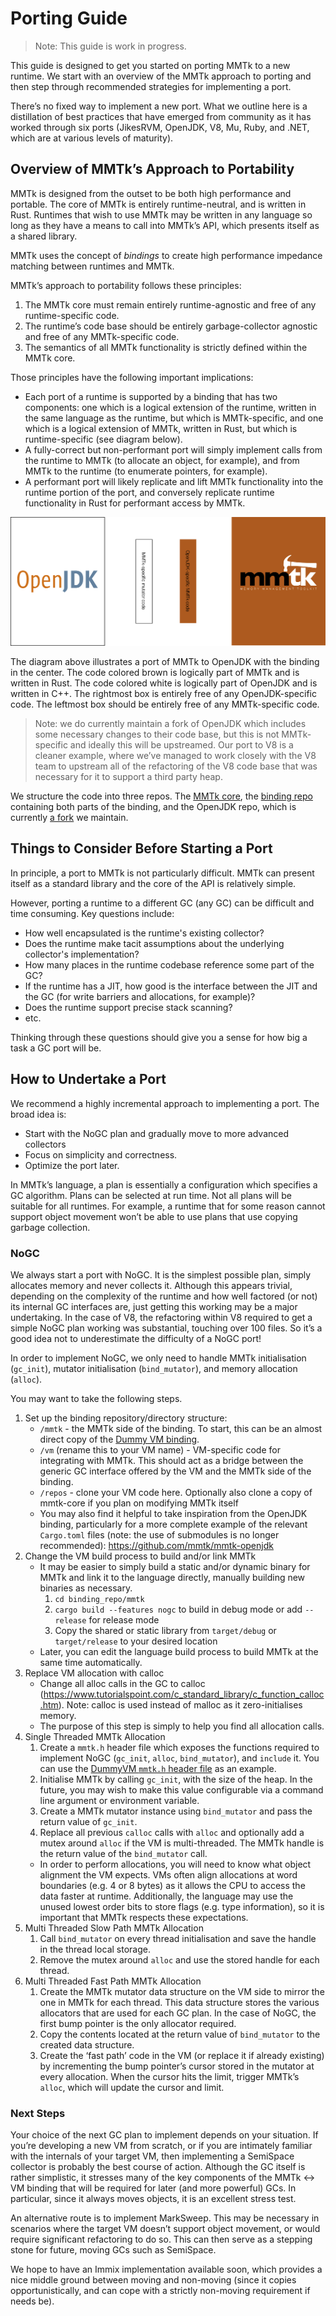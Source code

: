 # Porting Guide
> Note: This guide is work in progress.

This guide is designed to get you started on porting MMTk to a new runtime. We start with an overview of the MMTk approach to porting and then step through recommended strategies for implementing a port.

There’s no fixed way to implement a new port.   What we outline here is a distillation of best practices that have emerged from community as it has worked through six ports (JikesRVM, OpenJDK, V8, Mu, Ruby, and .NET, which are at various levels of maturity).

## Overview of MMTk’s Approach to Portability

MMTk is designed from the outset to be both high performance and portable.  The core of MMTk is entirely runtime-neutral, and is written in Rust.   Runtimes that wish to use MMTk may be written in any language so long as they have a means to call into MMTk’s API, which presents itself as a shared library.  

MMTk uses the concept of *bindings* to create high performance impedance matching between runtimes and MMTk.

MMTk’s approach to portability follows these principles:
 1. The MMTk core must remain entirely runtime-agnostic and free of any runtime-specific code.
 2. The runtime’s code base should be entirely garbage-collector agnostic and free of any MMTk-specific code.
 3. The semantics of all MMTk functionality is strictly defined within the MMTk core.

Those principles have the following important implications:
 - Each port of a runtime is supported by a binding that has two components: one which is a logical extension of the runtime, written in the same language as the runtime, but which is MMTk-specific, and one which is a logical extension of MMTk, written in Rust, but which is runtime-specific (see diagram below).
 - A fully-correct but non-performant port will simply implement calls from the runtime to MMTk (to allocate an object, for example), and from MMTk to the runtime (to enumerate pointers, for example).
 - A performant port will likely replicate and lift MMTk functionality into the runtime portion of the port, and conversely replicate runtime functionality in Rust for performant access by MMTk.

![A diagram with four boxes, left to right: OpenJDK, MMTk-specific mutator code, OpenJDK-specific MMTk code, MMTk](bindings.png)

The diagram above illustrates a port of MMTk to OpenJDK with the binding in the center.    The code colored brown is logically part of MMTk and is written in Rust.   The code colored white is logically part of OpenJDK and is written in C++.   The rightmost box is entirely free of any OpenJDK-specific code.   The leftmost box should be entirely free of any MMTk-specific code.

> Note: we do currently maintain a fork of OpenJDK which includes some necessary changes to their code base, but this is not MMTk-specific and ideally this will be upstreamed.  Our port to V8 is a cleaner example, where we’ve managed to work closely with the V8 team to upstream all of the refactoring of the V8 code base that was necessary for it to support a third party heap.

We structure the code into three repos.  The [MMTk core](https://github.com/mmtk/mmtk-core), the [binding repo](https://github.com/mmtk/mmtk-openjdk) containing both parts of the binding, and the OpenJDK repo, which is currently [a fork](https://github.com/mmtk/openjdk) we maintain.


## Things to Consider Before Starting a Port

In principle, a port to MMTk is not particularly difficult. MMTk can present itself as a standard library and the core of the API is relatively simple.

However, porting a runtime to a different GC (any GC) can be difficult and time consuming. Key questions include: 
 - How well encapsulated is the runtime's existing collector? 
 - Does the runtime make tacit assumptions about the underlying collector's implementation?
 - How many places in the runtime codebase reference some part of the GC?
 - If the runtime has a JIT, how good is the interface between the JIT and the GC (for write barriers and allocations, for example)?
 - Does the runtime support precise stack scanning? 
 - etc.

Thinking through these questions should give you a sense for how big a task a GC port will be.


## How to Undertake a Port
We recommend a highly incremental approach to implementing a port.   The broad idea is:
 - Start with the NoGC plan and gradually move to more advanced collectors
 - Focus on simplicity and correctness.
 - Optimize the port later.

In MMTk’s language, a plan is essentially a configuration which specifies a GC algorithm.   Plans can be selected at run time.   Not all plans will be suitable for all runtimes.   For example, a runtime that for some reason cannot support object movement won’t be able to use plans that use copying garbage collection.


### NoGC
We always start a port with NoGC.  It is the simplest possible plan, simply allocates memory and never collects it.   Although this appears trivial, depending on the complexity of the runtime and how well factored (or not) its internal GC interfaces are, just getting this working may be a major undertaking.   In the case of V8, the refactoring within V8 required to get a simple NoGC plan working was substantial, touching over 100 files.   So it’s a good idea not to underestimate the difficulty of a NoGC port!

In order to implement NoGC, we only need to handle MMTk initialisation (`gc_init`), mutator initialisation (`bind_mutator`), and memory allocation (`alloc`).

You may want to take the following steps.
 
1. Set up the binding repository/directory structure:
    - `/mmtk` - the MMTk side of the binding. To start, this can be an almost direct copy of the [Dummy VM binding](https://github.com/mmtk/mmtk-core/tree/master/vmbindings/dummyvm).
    - `/vm` (rename this to your VM name) - VM-specific code for integrating with MMTk. This should act as a bridge between the generic GC interface offered by the VM and the MMTk side of the binding.
    - `/repos` - clone your VM code here. Optionally also clone a copy of mmtk-core if you plan on modifying MMTk itself 
    - You may also find it helpful to take inspiration from the OpenJDK binding, particularly for a more complete example of the relevant `Cargo.toml` files (note: the use of submodules is no longer recommended): https://github.com/mmtk/mmtk-openjdk 
2. Change the VM build process to build and/or link MMTk
    - It may be easier to simply build a static and/or dynamic binary for MMTk and link it to the language directly, manually building new binaries as necessary. 
        1. `cd binding_repo/mmtk`
        2. `cargo build --features nogc` to build in debug mode or add `--release` for release mode
        3. Copy the shared or static library from `target/debug` or `target/release` to your desired location
    - Later, you can edit the language build process to build MMTk at the same time automatically.
3. Replace VM allocation with calloc
    - Change all alloc calls in the GC to calloc (https://www.tutorialspoint.com/c_standard_library/c_function_calloc.htm). Note: calloc is used instead of malloc as it zero-initialises memory.
    - The purpose of this step is simply to help you find all allocation calls.
4. Single Threaded MMTk Allocation
    1. Create a `mmtk.h` header file which exposes the functions required to implement NoGC (`gc_init`, `alloc`, `bind_mutator`), and `include` it. You can use the [DummyVM `mmtk.h` header file](https://github.com/mmtk/mmtk-core/blob/master/vmbindings/dummyvm/api/mmtk.h) as an example.
    2. Initialise MMTk by calling `gc_init`, with the size of the heap. In the future, you may wish to make this value configurable via a command line argument or environment variable.
    3. Create a MMTk mutator instance using `bind_mutator` and pass the return value of `gc_init`.
    4. Replace all previous `calloc` calls with `alloc` and optionally add a mutex around `alloc` if the VM is multi-threaded. The MMTk handle is the return value of the `bind_mutator` call.
    - In order to perform allocations, you will need to know what object alignment the VM expects. VMs often align allocations at word boundaries (e.g. 4 or 8 bytes) as it allows the CPU to access the data faster at runtime. Additionally, the language may use the unused lowest order bits to store flags (e.g. type information), so it is important that MMTk respects these expectations.
5. Multi Threaded Slow Path MMTk Allocation
    1. Call `bind_mutator` on every thread initialisation and save the handle in the thread local storage.
    2. Remove the mutex around `alloc` and use the stored handle for each thread.
6. Multi Threaded Fast Path MMTk Allocation
    1. Create the MMTk mutator data structure on the VM side to mirror the one in MMTk for each thread. This data structure stores the various allocators that are used for each GC plan. In the case of NoGC, the first bump pointer is the only allocator required.
    2. Copy the contents located at the return value of `bind_mutator` to the created data structure.
    3. Create the ‘fast path’ code in the VM (or replace it if already existing) by incrementing the bump pointer’s cursor stored in the mutator at every allocation. When the cursor hits the limit, trigger MMTk’s `alloc`, which will update the cursor and limit.
### Next Steps
Your choice of the next GC plan to implement depends on your situation. If you’re developing a new VM from scratch, or if you are intimately familiar with the internals of your target VM, then implementing a SemiSpace collector is probably the best course of action. Although the GC itself is rather simplistic, it stresses many of the key components of the MMTk <-> VM binding that will be required for later (and more powerful) GCs.   In particular, since it always moves objects, it is an excellent stress test.

An alternative route is to implement MarkSweep. This may be necessary in scenarios where the target VM doesn’t support object movement, or would require significant refactoring to do so. This can then serve as a stepping stone for future, moving GCs such as SemiSpace. 

We hope to have an Immix implementation available soon, which provides a nice middle ground between moving and non-moving (since it copies opportunistically, and can cope with a strictly non-moving requirement if needs be).
